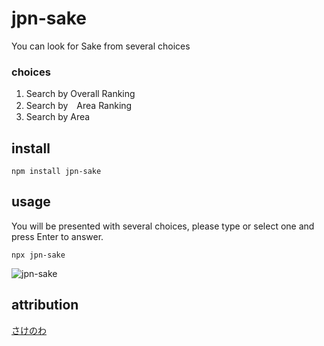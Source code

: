 # jpn-sake
You can look for Sake from several choices

### choices
1. Search by Overall Ranking
1. Search by　Area Ranking
1. Search by Area


## install
`npm install jpn-sake`

## usage
You will be presented with several choices, please type or select one and press Enter to answer.

`npx jpn-sake`

![jpn-sake](https://user-images.githubusercontent.com/99729409/178272361-ca338510-9555-4b34-8935-2c940b331bc6.gif)



## attribution
[さけのわ](https://sakenowa.com/)
